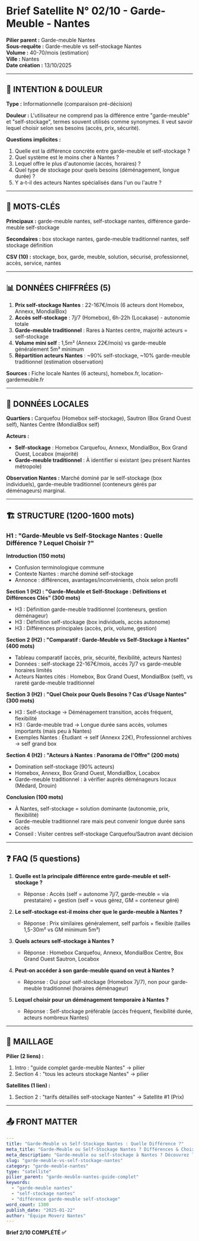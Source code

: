 # Brief Satellite N° 02/10 - Garde-Meuble - Nantes

**Pilier parent :** Garde-meuble Nantes  
**Sous-requête :** Garde-meuble vs self-stockage Nantes  
**Volume :** 40-70/mois (estimation)  
**Ville :** Nantes  
**Date création :** 13/10/2025

---

## 🎯 INTENTION & DOULEUR

**Type :** Informationnelle (comparaison pré-décision)

**Douleur :** L'utilisateur ne comprend pas la différence entre "garde-meuble" et "self-stockage", termes souvent utilisés comme synonymes. Il veut savoir lequel choisir selon ses besoins (accès, prix, sécurité).

**Questions implicites :**
1. Quelle est la différence concrète entre garde-meuble et self-stockage ?
2. Quel système est le moins cher à Nantes ?
3. Lequel offre le plus d'autonomie (accès, horaires) ?
4. Quel type de stockage pour quels besoins (déménagement, longue durée) ?
5. Y a-t-il des acteurs Nantes spécialisés dans l'un ou l'autre ?

---

## 🔑 MOTS-CLÉS

**Principaux :** garde-meuble nantes, self-stockage nantes, différence garde-meuble self-stockage

**Secondaires :** box stockage nantes, garde-meuble traditionnel nantes, self stockage définition

**CSV (10) :** stockage, box, garde, meuble, solution, sécurisé, professionnel, accès, service, nantes

---

## 📊 DONNÉES CHIFFRÉES (5)

1. **Prix self-stockage Nantes** : 22-167€/mois (6 acteurs dont Homebox, Annexx, MondialBox)
2. **Accès self-stockage** : 7j/7 (Homebox), 6h-22h (Locakase) - autonomie totale
3. **Garde-meuble traditionnel** : Rares à Nantes centre, majorité acteurs = self-stockage
4. **Volume mini self** : 1,5m² (Annexx 22€/mois) vs garde-meuble généralement 5m³ minimum
5. **Répartition acteurs Nantes** : ~90% self-stockage, ~10% garde-meuble traditionnel (estimation observation)

**Sources :** Fiche locale Nantes (6 acteurs), homebox.fr, location-gardemeuble.fr

---

## 📍 DONNÉES LOCALES

**Quartiers :** Carquefou (Homebox self-stockage), Sautron (Box Grand Ouest self), Nantes Centre (MondialBox self)

**Acteurs :**
- **Self-stockage** : Homebox Carquefou, Annexx, MondialBox, Box Grand Ouest, Locabox (majorité)
- **Garde-meuble traditionnel** : À identifier si existant (peu présent Nantes métropole)

**Observation Nantes :** Marché dominé par le self-stockage (box individuels), garde-meuble traditionnel (conteneurs gérés par déménageurs) marginal.

---

## 🏗️ STRUCTURE (1200-1600 mots)

### H1 : "Garde-Meuble vs Self-Stockage Nantes : Quelle Différence ? Lequel Choisir ?"

**Introduction (150 mots)**
- Confusion terminologique commune
- Contexte Nantes : marché dominé self-stockage
- Annonce : différences, avantages/inconvénients, choix selon profil

**Section 1 (H2) : "Garde-Meuble et Self-Stockage : Définitions et Différences Clés" (300 mots)**
- H3 : Définition garde-meuble traditionnel (conteneurs, gestion déménageur)
- H3 : Définition self-stockage (box individuels, accès autonome)
- H3 : Différences principales (accès, prix, volume, gestion)

**Section 2 (H2) : "Comparatif : Garde-Meuble vs Self-Stockage à Nantes" (400 mots)**
- Tableau comparatif (accès, prix, sécurité, flexibilité, acteurs Nantes)
- Données : self-stockage 22-167€/mois, accès 7j/7 vs garde-meuble horaires limités
- Acteurs Nantes cités : Homebox, Box Grand Ouest, MondialBox (self), vs rareté garde-meuble traditionnel

**Section 3 (H2) : "Quel Choix pour Quels Besoins ? Cas d'Usage Nantes" (300 mots)**
- H3 : Self-stockage → Déménagement transition, accès fréquent, flexibilité
- H3 : Garde-meuble trad → Longue durée sans accès, volumes importants (mais peu à Nantes)
- Exemples Nantes : Étudiant → self (Annexx 22€), Professionnel archives → self grand box

**Section 4 (H2) : "Acteurs à Nantes : Panorama de l'Offre" (200 mots)**
- Domination self-stockage (90% acteurs)
- Homebox, Annexx, Box Grand Ouest, MondialBox, Locabox
- Garde-meuble traditionnel : à vérifier auprès déménageurs locaux (Médard, Drouin)

**Conclusion (100 mots)**
- À Nantes, self-stockage = solution dominante (autonomie, prix, flexibilité)
- Garde-meuble traditionnel rare mais peut convenir longue durée sans accès
- Conseil : Visiter centres self-stockage Carquefou/Sautron avant décision

---

## ❓ FAQ (5 questions)

1. **Quelle est la principale différence entre garde-meuble et self-stockage ?**
   - Réponse : Accès (self = autonome 7j/7, garde-meuble = via prestataire) + gestion (self = vous gérez, GM = conteneur géré)

2. **Le self-stockage est-il moins cher que le garde-meuble à Nantes ?**
   - Réponse : Prix similaires généralement, self parfois + flexible (tailles 1,5-30m² vs GM minimum 5m³)

3. **Quels acteurs self-stockage à Nantes ?**
   - Réponse : Homebox Carquefou, Annexx, MondialBox Centre, Box Grand Ouest Sautron, Locabox

4. **Peut-on accéder à son garde-meuble quand on veut à Nantes ?**
   - Réponse : Oui pour self-stockage (Homebox 7j/7), non pour garde-meuble traditionnel (horaires déménageur)

5. **Lequel choisir pour un déménagement temporaire à Nantes ?**
   - Réponse : Self-stockage préférable (accès fréquent, flexibilité durée, acteurs nombreux Nantes)

---

## 🔗 MAILLAGE

**Pilier (2 liens) :**
1. Intro : "guide complet garde-meuble Nantes" → pilier
2. Section 4 : "tous les acteurs stockage Nantes" → pilier

**Satellites (1 lien) :**
1. Section 2 : "tarifs détaillés self-stockage Nantes" → Satellite #1 (Prix)

---

## 📤 FRONT MATTER

```yaml
---
title: "Garde-Meuble vs Self-Stockage Nantes : Quelle Différence ?"
meta_title: "Garde-Meuble ou Self-Stockage Nantes ? Différences & Choix"
meta_description: "Garde-meuble ou self-stockage à Nantes ? Découvrez les différences (accès, prix, acteurs), comparatif complet et lequel choisir selon vos besoins."
slug: "garde-meuble-vs-self-stockage-nantes"
category: "garde-meuble-nantes"
type: "satellite"
pilier_parent: "garde-meuble-nantes-guide-complet"
keywords:
  - "garde-meuble nantes"
  - "self-stockage nantes"
  - "différence garde-meuble self-stockage"
word_count: 1300
publish_date: "2025-01-22"
author: "Équipe Moverz Nantes"
---
```

**Brief 2/10 COMPLÉTÉ ✅**


